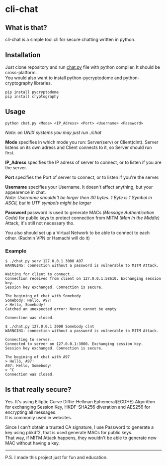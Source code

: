# cli-chat

## What is that?

cli-chat is a simple tool cli for secure chatting written in python.

## Installation

Just clone repository and run [chat.py](https://github.com/Akamiblade1297/cli-chat/blob/master/chat.py) file with python compiler. It should be cross-platform.  
You would also want to install python-pycryptodome and python-cryptography libraries.  

```
pip install pycryptodome
pip install cryptography
```

## Usage
```
python chat.py <Mode> <IP_Adress> <Port> <Username> <Password>
```
*Note: on UNIX systems you may just run ./chat*  

**Mode** specifies in which mode you run: Server(serv) or Client(clnt). Server listens on its own adress and Client connects to it, so Server should run first.  

**IP_Adress** specifies the IP adress of server to connect, or to listen if you are the server.  
  
**Port** specifies the Port of server to connect, or to listen if you're the server.  
  
**Username** specifies your Username. It doesn't affect anything, but your appearence in chat.  
*Note: Username shouldn't be larger then 30 bytes. 1 Byte is 1 Symbol in ASCII, but in UTF symbols might be larger*  
  
**Password** password is used to generate MACs *(Message Authentication Code)* for public keys to protect connection from MITM *(Man In the Middle)* Attack, it's still not necessary tho.  

You also should set up a Virtual Network to be able to connect to each other. (Radmin VPN or Hamachi will do it)

### Example

```
$ ./chat.py serv 127.0.0.1 3000 A97
WARNGING: connection without a password is vulnerable to MITM Attack.

Waiting for client to connect..
Connection received from client on 127.0.0.1:58610. Exchanging session key.
Session key exchanged. Connection is secure.

The begining of chat with Somebody
Somebody: Hello, A97!
> Hello, Somebody!
Catched an unexpected error: Nonce cannot be empty

Connection was closed.
```
```
$ ./chat.py 127.0.0.1 3000 Somebody clnt
WARNGING: connection without a password is vulnerable to MITM Attack.

Connecting to server..
Connected to server on 127.0.0.1:3000. Exchanging session key.
Session key exchanged. Connection is secure.

The begining of chat with A97
> Hello, A97!
A97: Hello, Somebody!
> ^C
Connection was closed.
```

## Is that really secure?

Yes. It's using Elliptic Curve Diffie-Hellman Ephemeral(ECDHE) Algorithm for exchanging Session Key, HKDF-SHA256 diveration and AES256 for encrypting all messages.  
It is commonly used in websites.  

Since I can't obtain a trusted CA signature, I use Password to generate a key using pbkdf2, that is used generate MACs for public keys.  
That way, if MITM Attack happens, they wouldn't be able to generate new MAC without having a key.

---

P.S. I made this project just for fun and education.
